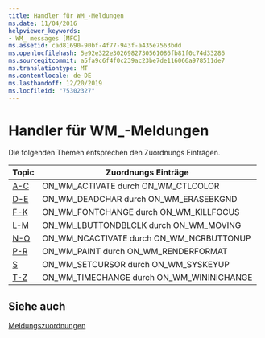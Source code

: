 ```yaml
---
title: Handler für WM_-Meldungen
ms.date: 11/04/2016
helpviewer_keywords:
- WM_ messages [MFC]
ms.assetid: cad81690-90bf-4f77-943f-a435e7563bdd
ms.openlocfilehash: 5e92e322e3026982730561086fb81f0c74d33286
ms.sourcegitcommit: a5fa9c6f4f0c239ac23be7de116066a978511de7
ms.translationtype: MT
ms.contentlocale: de-DE
ms.lasthandoff: 12/20/2019
ms.locfileid: "75302327"
---
```

# <a name="handlers-for-wm_-messages"></a>Handler für WM_-Meldungen

Die folgenden Themen entsprechen den Zuordnungs Einträgen.

|Topic|Zuordnungs Einträge|
|-----------|-----------------|
|[A-C](../../mfc/reference/wm-message-handlers-a-c.md)|ON_WM_ACTIVATE durch ON_WM_CTLCOLOR|
|[D-E](../../mfc/reference/wm-message-handlers-d-e.md)|ON_WM_DEADCHAR durch ON_WM_ERASEBKGND|
|[F-K](../../mfc/reference/wm-message-handlers-f-k.md)|ON_WM_FONTCHANGE durch ON_WM_KILLFOCUS|
|[L-M](../../mfc/reference/wm-message-handlers-l-m.md)|ON_WM_LBUTTONDBLCLK durch ON_WM_MOVING|
|[N-O](../../mfc/reference/wm-message-handlers-n-o.md)|ON_WM_NCACTIVATE durch ON_WM_NCRBUTTONUP|
|[P-R](../../mfc/reference/wm-messages-p-r.md)|ON_WM_PAINT durch ON_WM_RENDERFORMAT|
|[S](../../mfc/reference/wm-messages-s.md)|ON_WM_SETCURSOR durch ON_WM_SYSKEYUP|
|[T-Z](../../mfc/reference/wm-messages-t-z.md)|ON_WM_TIMECHANGE durch ON_WM_WININICHANGE|

## <a name="see-also"></a>Siehe auch

[Meldungszuordnungen](../../mfc/reference/message-maps-mfc.md)
